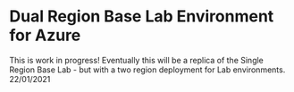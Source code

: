 # Dual Region Base Lab Environment for Azure

This is work in progress! Eventually this will be a replica of the Single Region Base Lab - but with a two region deployment for Lab environments. 22/01/2021